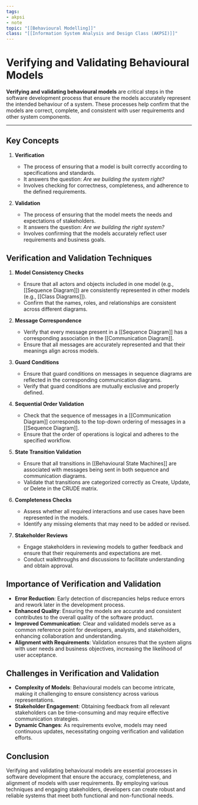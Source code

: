 ```yaml
---
tags:
- akpsi
- note
topic: "[[Behavioural Modelling]]"
class: "[[Information System Analysis and Design Class (AKPSI)]]" 
---
```


# Verifying and Validating Behavioural Models

**Verifying and validating behavioural models** are critical steps in the software development process that ensure the models accurately represent the intended behaviour of a system. These processes help confirm that the models are correct, complete, and consistent with user requirements and other system components.

---

## Key Concepts

1. **Verification**

    - The process of ensuring that a model is built correctly according to specifications and standards.
    - It answers the question: _Are we building the system right?_
    - Involves checking for correctness, completeness, and adherence to the defined requirements.
2. **Validation**
    
    - The process of ensuring that the model meets the needs and expectations of stakeholders.
    - It answers the question: _Are we building the right system?_
    - Involves confirming that the models accurately reflect user requirements and business goals.

## Verification and Validation Techniques

1. **Model Consistency Checks**
    
    - Ensure that all actors and objects included in one model (e.g., [[Sequence Diagram]]) are consistently represented in other models (e.g., [[Class Diagrams]]).
    - Confirm that the names, roles, and relationships are consistent across different diagrams.
2. **Message Correspondence**
    
    - Verify that every message present in a [[Sequence Diagram]] has a corresponding association in the [[Communication Diagram]].
    - Ensure that all messages are accurately represented and that their meanings align across models.
3. **Guard Conditions**
    
    - Ensure that guard conditions on messages in sequence diagrams are reflected in the corresponding communication diagrams.
    - Verify that guard conditions are mutually exclusive and properly defined.
4. **Sequential Order Validation**
    
    - Check that the sequence of messages in a [[Communication Diagram]] corresponds to the top-down ordering of messages in a [[Sequence Diagram]].
    - Ensure that the order of operations is logical and adheres to the specified workflow.
5. **State Transition Validation**
    
    - Ensure that all transitions in [[Behavioural State Machines]] are associated with messages being sent in both sequence and communication diagrams.
    - Validate that transitions are categorized correctly as Create, Update, or Delete in the CRUDE matrix.
6. **Completeness Checks**
    
    - Assess whether all required interactions and use cases have been represented in the models.
    - Identify any missing elements that may need to be added or revised.
7. **Stakeholder Reviews**
    
    - Engage stakeholders in reviewing models to gather feedback and ensure that their requirements and expectations are met.
    - Conduct walkthroughs and discussions to facilitate understanding and obtain approval.

## Importance of Verification and Validation

- **Error Reduction**: Early detection of discrepancies helps reduce errors and rework later in the development process.
- **Enhanced Quality**: Ensuring the models are accurate and consistent contributes to the overall quality of the software product.
- **Improved Communication**: Clear and validated models serve as a common reference point for developers, analysts, and stakeholders, enhancing collaboration and understanding.
- **Alignment with Requirements**: Validation ensures that the system aligns with user needs and business objectives, increasing the likelihood of user acceptance.

## Challenges in Verification and Validation

- **Complexity of Models**: Behavioural models can become intricate, making it challenging to ensure consistency across various representations.
- **Stakeholder Engagement**: Obtaining feedback from all relevant stakeholders can be time-consuming and may require effective communication strategies.
- **Dynamic Changes**: As requirements evolve, models may need continuous updates, necessitating ongoing verification and validation efforts.

## Conclusion

Verifying and validating behavioural models are essential processes in software development that ensure the accuracy, completeness, and alignment of models with user requirements. By employing various techniques and engaging stakeholders, developers can create robust and reliable systems that meet both functional and non-functional needs.